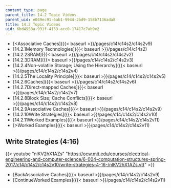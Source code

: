 ```yaml
---
content_type: page
parent_title: 14.2 Topic Videos
parent_uid: e049ec91-6ab1-9944-2bd9-158b7136ada8
title: 14.2 Topic Videos
uid: 6bd4958a-931f-4153-acc0-17417c7ab9e2
---
```


*   [<Associative Caches]({{< baseurl >}}/pages/c14/c14s2/c14s2v9)
*   [14.2.1Memory Technologies]({{< baseurl >}}/pages/c14/c14s2)
*   [14.2.2SRAM]({{< baseurl >}}/pages/c14/c14s2/c14s2v2)
*   [14.2.3DRAM]({{< baseurl >}}/pages/c14/c14s2/c14s2v3)
*   [14.2.4Non-volatile Storage; Using the Hierarchy]({{< baseurl >}}/pages/c14/c14s2/c14s2v4)
*   [14.2.5The Locality Principle]({{< baseurl >}}/pages/c14/c14s2/c14s2v5)
*   [14.2.6Caches]({{< baseurl >}}/pages/c14/c14s2/c14s2v6)
*   [14.2.7Direct-mapped Caches]({{< baseurl >}}/pages/c14/c14s2/c14s2v7)
*   [14.2.8Block Size; Cache Conflicts]({{< baseurl >}}/pages/c14/c14s2/c14s2v8)
*   [14.2.9Associative Caches]({{< baseurl >}}/pages/c14/c14s2/c14s2v9)
*   [14.2.10Write Strategies]({{< baseurl >}}/pages/c14/c14s2/c14s2v10)
*   [14.2.11Worked Examples]({{< baseurl >}}/pages/c14/c14s2/c14s2v11)
*   [\>Worked Examples]({{< baseurl >}}/pages/c14/c14s2/c14s2v11)

Write Strategies (4:16)
-----------------------

{{< youtube "nlKV2hX1AZs" "https://ocw.mit.edu/courses/electrical-engineering-and-computer-science/6-004-computation-structures-spring-2017/c14/c14s2/c14s2v10/write-strategies-4-16-/nlKV2hX1AZs.vtt" >}}

*   [BackAssociative Caches]({{< baseurl >}}/pages/c14/c14s2/c14s2v9)
*   [ContinueWorked Examples]({{< baseurl >}}/pages/c14/c14s2/c14s2v11)